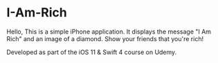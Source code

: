 # I-Am-Rich
Hello,
This is a simple iPhone application.
It displays the message "I Am Rich" and an image of a diamond.
Show your friends that you're rich!

Developed as part of the iOS 11 & Swift 4 course on Udemy.
